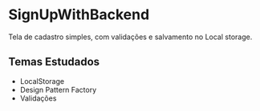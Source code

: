<h1>SignUpWithBackend</h1> 
Tela de cadastro simples, com validações e salvamento no Local storage.
<h2>Temas Estudados</h2>
<ul>
    <li>LocalStorage</li>
    <li>Design Pattern Factory</li>
    <li>Validações</li>    
</ul>


